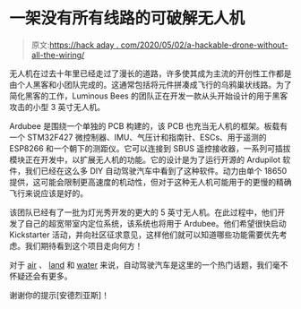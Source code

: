 # 一架没有所有线路的可破解无人机

> 原文:[https://hack aday . com/2020/05/02/a-hackable-drone-without-all-the-wiring/](https://hackaday.com/2020/05/02/a-hackable-drone-without-all-the-wiring/)

无人机在过去十年里已经走过了漫长的道路，许多使其成为主流的开创性工作都是由个人黑客和小团队完成的。这通常包括将元件拼凑成飞行的乌鸦巢状线路。为了简化黑客的工作，Luminous Bees 的团队正在开发一款从头开始设计的用于黑客攻击的小型 3 英寸无人机。

Ardubee 是围绕一个单独的 PCB 构建的，该 PCB 也充当无人机的框架。板载有一个 STM32F427 微控制器、IMU、气压计和指南针、ESCs、用于遥测的 ESP8266 和一个朝下的测距仪。它可以连接到 SBUS 遥控接收器，一系列可插拔模块正在开发中，以扩展无人机的功能。它的设计是为了运行开源的 Ardupilot 软件，我们已经在这么多 DIY 自动驾驶汽车中看到了这种软件。动力由单个 18650 提供，这可能会限制更高速度的机动性，但对于这种无人机可能用于的更慢的精确飞行来说应该是好的。

该团队已经有了一批为灯光秀开发的更大的 5 英寸无人机。在此过程中，他们开发了自己的超宽带室内定位系统，该系统也将用于 Ardubee。他们希望很快启动 Kickstarter 活动，并向社区征求意见，这样他们就可以知道哪些功能需要优先考虑。我们期待看到这个项目走向何方！

对于 [air](https://hackaday.com/2019/11/06/tiny-drones-navigate-like-real-bugs/) 、 [land](https://hackaday.com/2020/03/15/rover-runs-slow-and-steady-on-solar-power/) 和 [water](https://hackaday.com/2019/12/21/autonomous-boat-for-awesome-video-hyperlapses/) 来说，自动驾驶汽车是这里的一个热门话题，我们毫不怀疑还会有更多。

谢谢你的提示[安德烈亚斯]！